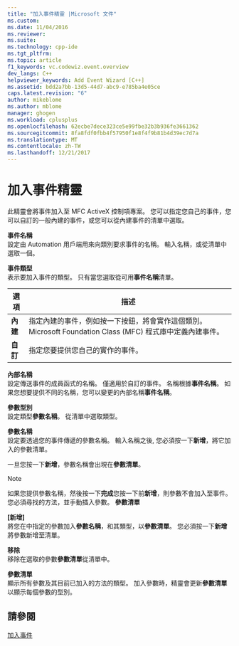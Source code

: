 ```yaml
---
title: "加入事件精靈 |Microsoft 文件"
ms.custom: 
ms.date: 11/04/2016
ms.reviewer: 
ms.suite: 
ms.technology: cpp-ide
ms.tgt_pltfrm: 
ms.topic: article
f1_keywords: vc.codewiz.event.overview
dev_langs: C++
helpviewer_keywords: Add Event Wizard [C++]
ms.assetid: bdd2a7bb-13d5-44d7-abc9-e785ba4e05ce
caps.latest.revision: "6"
author: mikeblome
ms.author: mblome
manager: ghogen
ms.workload: cplusplus
ms.openlocfilehash: 62ecbe7dece323ce5e99fbe32b3b936fe3661362
ms.sourcegitcommit: 8fa8fdf0fbb4f57950f1e8f4f9b81b4d39ec7d7a
ms.translationtype: MT
ms.contentlocale: zh-TW
ms.lasthandoff: 12/21/2017
---
```

# <a name="add-event-wizard"></a>加入事件精靈
此精靈會將事件加入至 MFC ActiveX 控制項專案。 您可以指定您自己的事件，您可以自訂的一般內建的事件，或您可以從內建事件的清單中選取。  
  
 **事件名稱**  
 設定由 Automation 用戶端用來向類別要求事件的名稱。 輸入名稱，或從清單中選取一個。  
  
 **事件類型**  
 表示要加入事件的類型。 只有當您選取從可用**事件名稱**清單。  
  
|選項|描述|  
|------------|-----------------|  
|**內建**|指定內建的事件，例如按一下按鈕，將會實作這個類別。 Microsoft Foundation Class (MFC) 程式庫中定義內建事件。|  
|**自訂**|指定您要提供您自己的實作的事件。|  
  
 **內部名稱**  
 設定傳送事件的成員函式的名稱。 僅適用於自訂的事件。 名稱根據**事件名稱**。 如果您想要提供不同的名稱，您可以變更的內部名稱**事件名稱**。  
  
 **參數型別**  
 設定類型**參數名稱**。 從清單中選取類型。  
  
 **參數名稱**  
 設定要透過您的事件傳遞的參數名稱。 輸入名稱之後, 您必須按一下**新增**，將它加入的參數清單。  
  
 一旦您按一下**新增**，參數名稱會出現在**參數清單**。  
  
> [!NOTE]
>  如果您提供參數名稱，然後按一下**完成**您按一下前**新增**，則參數不會加入至事件。 您必須尋找的方法，並手動插入參數。 **參數清單**  
  
 **[新增]**  
 將您在中指定的參數加入**參數名稱**，和其類型，以**參數清單**。 您必須按一下**新增**將參數新增至清單。  
  
 **移除**  
 移除在選取的參數**參數清單**從清單中。  
  
 **參數清單**  
 顯示所有參數及其目前已加入的方法的類型。 加入參數時，精靈會更新**參數清單**以顯示每個參數的型別。  
  
## <a name="see-also"></a>請參閱  
 [加入事件](../ide/adding-an-event-visual-cpp.md)